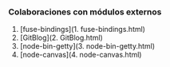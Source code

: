 ### Colaboraciones con módulos externos

1. [fuse-bindings](1. fuse-bindings.html)
2. [GitBlog](2. GitBlog.html)
3. [node-bin-getty](3. node-bin-getty.html)
4. [node-canvas](4. node-canvas.html)
